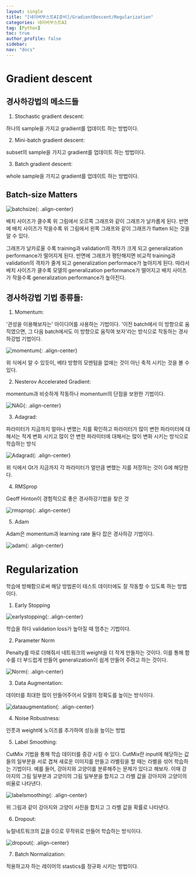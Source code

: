 ```yaml
---
layout: single
title: "[네이버부스트AI준비]/GradientDescent/Regularization"
categories: 네이버부스트AI
tag: [Python]
toc: true
author_profile: false
sidebar:
nav: "docs"
---
```


# Gradient descent

## 경사하강법의 메소드들

1. Stochastic gradient descent:

하나의 sample을 가지고 gradient를 업데이트 하는 방법이다.

2. Mini-batch gradient descent:

subset의 sample을 가지고 gradient를 업데이트 하는 방법이다.

3. Batch gradient descent:

whole sample을 가지고 gradient를 업데이트 하는 방법이다.

## Batch-size Matters

![batchsize]({{site.url}}/images/2023-09-01-naver14/batchsize.png){: .align-center}

배치 사이즈가 클수록 위 그림에서 오르쪽 그래프와 같이 그래프가 날카롭게 된다. 반면에 배치 사이즈가 작을수록 위 그림에서 왼쪽 그래프와 같이 그래프가 flatten 되는 것을 알 수 있다.

그래프가 날카로울 수록 training과 validation의 격차가 크게 되고 generalization performance가 떨어지게 된다. 반면에 그래프가 평탄해지면 비교적 training과 validation의 격차가 줄게 되고 generalization performace가 높아지게 된다. 따라서 배치 사이즈가 클수록 모델의 generalization performance가 떨어지고 배치 사이즈가 작을수록 generalization performance가 높아진다.

## 경사하강법 기법 종류들:

1. Momentum:

'관성을 이용해보자는' 아이디어를 사용하는 기법이다. '이전 batch에서 이 방향으로 움직였으면, 그 다음 batch에서도 이 방향으로 움직여 보자'라는 방식으로 작동하는 경사하강법 기법이다.

![momentum]({{site.url}}/images/2023-09-01-naver14/momentum.png){: .align-center}

위 식에서 알 수 있듯이, 베타 방향의 모멘텀을 없애는 것이 아닌 축적 시키는 것을 볼 수 있다.

2. Nesterov Accelerated Gradient:

momentum과 비슷하게 작동하나 momentum의 단점을 보완한 기법이다.

![NAG]({{site.url}}/images/2023-09-01-naver14/NAG.png){: .align-center}

3. Adagrad:

파라미터가 지금까지 얼마나 변했는 지를 확인하고 파라미터가 많이 변한 파라미터에 대해서는 적게 변화 시키고 많이 안 변한 파라미터에 대해서는 많이 변화 시키는 방식으로 학습하는 방식

![Adagrad]({{site.url}}/images/2023-09-01-naver14/adagrad.png){: .align-center}

위 식에서 Gt가 지금까지 각 파라미터가 얼만큼 변했는 지를 저장하는 것이 G에 해당한다.

4. RMSprop

Geoff Hinton이 경험적으로 좋은 경사하강기법을 찾은 것

![rmsprop]({{site.url}}/images/2023-09-01-naver14/rmsprop.png){: .align-center}

5. Adam

Adam은 momentum과 learning rate 둘다 잡은 경사하강 기법이다.

![adam]({{site.url}}/images/2023-09-01-naver14/adam.png){: .align-center}

# Regularization

학습에 방해함으로써 해당 방법론이 테스트 데이터에도 잘 작동할 수 있도록 하는 방법이다.

1. Early Stopping

![earlystopping]({{site.url}}/images/2023-09-01-naver14/earlystopping.png){: .align-center}

학습을 하다 validation loss가 높아질 때 멈추는 기법이다.

2. Parameter Norm

Penalty를 따로 더해줘서 네트워크의 weight을 더 작게 만들자는 것이다. 이를 통해 함수를 더 부드럽게 만들어 generalization이 쉽게 만들어 주려고 하는 것이다.

![Norm]({{site.url}}/images/2023-09-01-naver14/Norm.png){: .align-center}

3. Data Augmentation:

데이터를 최대한 많이 만들어주어서 모델의 정확도를 높이는 방식이다.

![dataaugmentation]({{site.url}}/images/2023-09-01-naver14/dataaugmentation.png){: .align-center}

4. Noise Robustness:

인풋과 weight에 노이즈를 추가하여 성능을 높이는 방법

5. Label Smoothing:

CutMix 기법을 통해 학습 데이터를 증강 시킬 수 있다. CutMix란 input에 해당하는 값들의 일부분을 서로 겹쳐 새로운 이미지를 만들고 라벨링을 할 때는 라벨을 섞어 학습하는 기법이다. 예를 들어, 강아지와 고양이를 분류해주는 문제가 있다고 해보자. 이때 강아지의 그림 일부분과 고양이의 그림 일부분을 합치고 그 라벨 값을 강아지와 고양이의 비율로 나타낸다.

![labelsmoothing]({{site.url}}/images/2023-09-01-naver14/labelsmoothing.png){: .align-center}

위 그림과 같이 강아지와 고양이 사진을 합치고 그 라벨 값을 확률로 나타낸다.

6. Dropout:

뉴럴네트워크의 값을 0으로 무작위로 만들어 학습하는 방식이다.

![dropout]({{site.url}}/images/2023-09-01-naver14/dropout.png){: .align-center}

7. Batch Normalization:

적용하고자 하는 레이어의 stastics를 정규화 시키는 방법이다.
